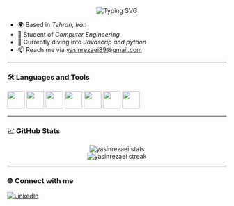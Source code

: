 <p align="center">
  <img src="https://readme-typing-svg.demolab.com?font=Fira+Code&size=28&duration=3000&pause=1000&color=00FF00&center=true&vCenter=true&width=435&lines=Hi%2C+I'm+Yasin+Rezaei" alt="Typing SVG" />
</p>

- 🌍 Based in *Tehran, Iran*  
- 💼 Student of  *Computer Engineering*  
- 🚀 Currently diving into *Javascrip and python*  
- 📫 Reach me via [yasinrezaei89@gmail.com](mailto:yasinrezaei89@gmail.com)

---

### 🛠 Languages and Tools

<p align="left">
  <img src="https://cdn.jsdelivr.net/gh/devicons/devicon/icons/python/python-original.svg" width="40" />
  <img src="https://cdn.jsdelivr.net/gh/devicons/devicon/icons/docker/docker-original.svg" width="40" />
  <img src="https://cdn.jsdelivr.net/gh/devicons/devicon/icons/django/django-plain.svg" width="40" />
  <img src="https://cdn.jsdelivr.net/gh/devicons/devicon/icons/kafka/kafka-original.svg" width="40" />
  <img src="https://cdn.jsdelivr.net/gh/devicons/devicon/icons/postgresql/postgresql-original.svg" width="40" />
  <img src="https://cdn.jsdelivr.net/gh/devicons/devicon/icons/redis/redis-original.svg" width="40" />
  <img src="https://cdn.jsdelivr.net/gh/devicons/devicon/icons/scala/scala-original.svg" width="40" />
</p>

---

### 📈 GitHub Stats

<p align="center">
  <img src="https://github-readme-stats.vercel.app/api?username=yasinrezaei&show_icons=true&theme=dark" alt="yasinrezaei stats"/>
  <br />
  <img src="https://github-readme-streak-stats.herokuapp.com/?user=yasinrezaei&theme=dark" alt="yasinrezaei streak"/>
</p>

---

### 🌐 Connect with me

[![LinkedIn](https://img.shields.io/badge/LinkedIn-blue?logo=linkedin&style=for-the-badge)](https://www.linkedin.com/in/yasin-rezaei)
